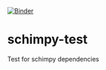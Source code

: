 [![Binder](https://mybinder.org/badge_logo.svg)](https://mybinder.org/v2/gh/dwr-psandhu/delmod-binderhub/tree/schimpy-test/HEAD)
# schimpy-test
Test for schimpy dependencies
